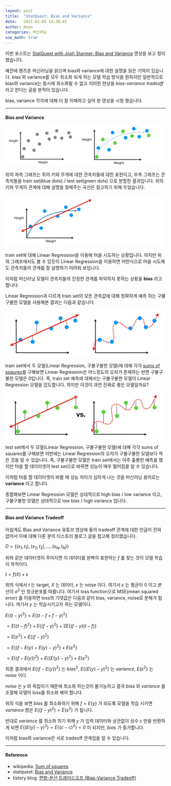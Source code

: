```yaml
---
layout: post
title:  "StatQuest: Bias and Variance"
date:   2021-02-03 14:30:45
author: Hoon
categories: 머신러닝
use_math: true
---
```


이번 포스트는 [StatQuest with Josh Starmer: Bias and Variance](https://www.youtube.com/watch?v=EuBBz3bI-aA) 영상을 보고 정리 했습니다.

예전에 핸즈온 머신러닝을 읽으며 bias와 variance에 대한 설명을 읽은 기억이 있습니다. bias 와 variance를 모두 최소화 되게 하는 모델 학습 방식을 원하지만 일반적으로 bias와 variance는 동시에 최소화될 수 없고 이러한 현상을 *bias-variance tradeoff* 라고 한다는 글을 본적이 있습니다. 

bias, variance 각각에 대해 더 잘 이해하고 싶어 본 영상을 시청 했습니다.

----

#### Bias and Variance

![bias_variance_1.PNG](https://github.com/hoon-923/hoon-923.github.io/blob/main/_images/%EB%A8%B8%EC%8B%A0%EB%9F%AC%EB%8B%9D/bias_variance/bias_variance_1.PNG?raw=true)

위의 좌측 그래프는 쥐의 키와 무게에 대한 관측치들에 대한 표현이고, 우측 그래프는 관측치들을 train set(blue dots) / test set(green dots) 으로 분할한 결과입니다. 쥐의 키와 무게의 관계에 대해 설명을 잘해주는 곡선은 참고하기 위해 두었습니다.

![bias_variance_2.PNG](https://github.com/hoon-923/hoon-923.github.io/blob/main/_images/%EB%A8%B8%EC%8B%A0%EB%9F%AC%EB%8B%9D/bias_variance/bias_variance_2.PNG?raw=true)

train set에 대해 Linear Regression을 이용해 fit을 시도하는 상황입니다. 하지만 위의 그래프에서도 볼 수 있듯이 Linear Regression을 이용하면 어떤식으로 fit을 시도해도 관측치들의 관계를 잘 설명하기 어려워 보입니다.

이처럼 머신러닝 모델이 관측치들의 진정한 관계를 파악하지 못하는 상황을 **bias** 라고 합니다.

Linear Regression과 다르게 train set의 모든 관측값에 대해 정확하게 예측 하는 구불구불한 모델을 사용해본 결과는 다음과 같습니다.

![bias_variance_4.PNG](https://github.com/hoon-923/hoon-923.github.io/blob/main/_images/%EB%A8%B8%EC%8B%A0%EB%9F%AC%EB%8B%9D/bias_variance/bias_variance_4.PNG?raw=true)

train set에서 두 모델(Linear Regression, 구불구불한 모델)에 대해 각각 [sums of sqaures](https://en.wikipedia.org/wiki/Sum_of_squares)를 구해보면 Linear Regression은 어느정도의 오차가 존재하는 반면 구불구불한 모델은 0입니다. 즉, train set 예측에 대해서는 구불구불한 모델이 Linear Regression 모델을 압도합니다. 하지만 이것이 과연 진짜로 좋은 모델일까요?

![bias_variance_5.PNG](https://github.com/hoon-923/hoon-923.github.io/blob/main/_images/%EB%A8%B8%EC%8B%A0%EB%9F%AC%EB%8B%9D/bias_variance/bias_variance_5.PNG?raw=true)

test set에서 두 모델(Linear Regression, 구불구불한 모델)에 대해 각각 sums of squares를 구해보면 이번에는 Linear Regression의 오차가 구불구불한 모델보다 작은 것을 알 수 있습니다. 즉, 구불구불한 모델은 train set에서는 아주 훌룡한 예측을 했지만 fit을 할 데이터셋이 test set으로 바뀌면 성능이 매우 떨어짐을 알 수 있습니다.

이처럼 fit을 할 데이터셋이 바뀔 때 성능 차이가 심하게 나는 것을 머신러닝 용어로는 **variance** 라고 합니다. 

종합해보면 Linear Regression 모델은 상대적으로 high bias / low variance 이고, 구불구불한 모델은 상대적으로 low bias / high variance 입니다.

----

#### Bias and Variance Tradeoff

아쉽게도 Bias and Variance 유튜브 영상에 둘의 tradeoff 관계에 대한 언급이 전혀 없어서 이에 대해 다른 분의 티스토리 블로그 글을 참고해 정리했습니다.

$D=\{(x_1,t_1),(x_2,t_2),...,(x_N,t_N)\}$ 

위와 같은 데이터셋이 주어지면 이 데이터를 완벽히 표현하는 $f$ 를 찾는 것이 모델 학습이 목적이다.

$t=f(X) + \varepsilon$

위의 식에서 $t$ 는 target, $X$ 는 데이터, $\varepsilon$ 는 noise 이다. 여기서 $\varepsilon$ 는 평균이 $0$ 이고 분산이 $\sigma^2$ 인 정규분포를 따릅니다. 여기서 loss function으로 MSE(mean squared error) 를 이용하면 loss의 기댓값은 다음과 같이 bias, variance, noise로 분해가 됩니다. 여기서 $y$ 는 학습시키고자 하는 모델이다.

$E\{(t-y)^2\} = E\{(t-f+f-y)^2\}$

$= E\{(t-f)^2\} + E\{(f-y)^2\} + 2E\{(f-y)(t-f)\}$

$= E\{\varepsilon^2\} + E\{(f-y)^2\}$

$= E\{(f-E\{y\}+E\{y\}-y)^2\} + E\{\varepsilon^2\}$

$= E\{(f-E\{y\})^2\} + E\{(E\{y\}-y)^2\} + E\{\varepsilon^2\}$

최종 결과에서 $E\{(f-E\{y\})^2\}$ 는 $bias^2$, $E\{(E\{y\}-y)^2\}$ 는 $variance$, $E\{\varepsilon^2\}$ 는 $noise$ 이다.

$noise$ 는 $y$ 와 독립이기 때문에 최소화 하는것이 불가능하고 결국 $bias$ 와 $variance$ 를 조절해 모델의 loss를 최소화 해야 합니다.

위의 식을 보면 $bias$ 를 최소화하기 위해 $f=E\{y\}$ 가 되도록 모델을 학습 시키면 $variance$ 항은 $E\{(f-y)^2\} = E\{\varepsilon^2\}$ 가 됩니다. 

반대로 $variance$ 를 최소화 하기 위해 $y$ 가 입력 데이터와 상관없이 상수 $c$ 만을 반환하게 되면 $E\{(E\{y\}-y)^2\} = E\{(c-c)^2\} = 0$ 이 되지만, $bias$ 가 증가합니다.

이처럼 bias와 variance은 서로 tradeoff 관계임을 알 수 있습니다. 

----

#### Reference

* wikipedia: [Sum of squares](https://en.wikipedia.org/wiki/Sum_of_squares)
* statquest: [Bias and Variance](https://www.youtube.com/watch?v=EuBBz3bI-aA)
* tistory blog: [편향-분산 트레이드오프 (Bias-Variance Tradeoff)](https://untitledtblog.tistory.com/143)

